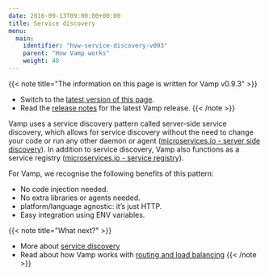 ```yaml
---
date: 2016-09-13T09:00:00+00:00
title: Service discovery
menu:
  main:
    identifier: "hvw-service-discovery-v093"
    parent: "How Vamp works"
    weight: 40
---
```


{{< note title="The information on this page is written for Vamp v0.9.3" >}}

* Switch to the [latest version of this page](/documentation/routing-and-loadbalancing/).
* Read the [release notes](/documentation/release-notes/latest) for the latest Vamp release.
{{< /note >}}

Vamp uses a service discovery pattern called server-side service discovery, which allows for service discovery without the need to change your code or run any other daemon or agent ([microservices.io - server side discovery](http://microservices.io/patterns/server-side-discovery.html)). In addition to service discovery, Vamp also functions as a service registry ([microservices.io - service registry](http://microservices.io/patterns/service-registry.html)).

For Vamp, we recognise the following benefits of this pattern:

* No code injection needed.
* No extra libraries or agents needed.
* platform/language agnostic: it’s just HTTP.
* Easy integration using ENV variables.

{{< note title="What next?" >}}
* More about [service discovery](/documentation/using-vamp/v0.9.3/service-discovery)
* Read about how Vamp works with [routing and load balancing](/documentation/how-vamp-works/v0.9.3/routing-and-load-balancing)
{{< /note >}}
